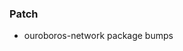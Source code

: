 <!--
A new scriv changelog fragment.

Uncomment the section that is right (remove the HTML comment wrapper).
For top level release notes, leave all the headers commented out.
-->


### Patch

- ouroboros-network package bumps


<!--
### Non-Breaking

- A bullet item for the Non-Breaking category.

-->
<!--
### Breaking

- A bullet item for the Breaking category.

-->
